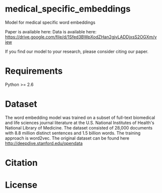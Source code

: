 # medical_specific_embeddings
Model for medical specific word embeddings

Paper is available here: 
Data is available here: https://drive.google.com/file/d/1Sfed3BWpXodZHan2gjyLADDjxsS2OGXm/view

If you find our model to your research, please consider citing our paper.


# Requirements
Python >= 2.6

# Dataset
The word embedding model was trained on a subset of full-text biomedical and life sciences journal literature at the U.S. National Institutes of Health's National Library of Medicine. The dataset consisted of 28,000 documents with 8.8 million distinct sentences and 1.5 billion words.  The training approach is word2vec.
The original dataset can be found here
http://deepdive.stanford.edu/opendata

# Citation

# License

